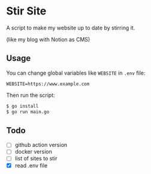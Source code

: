 # Stir Site

A script to make my website up to date by stirring it.

(like my blog with Notion as CMS)

## Usage

You can change global variables like `WEBSITE` in `.env` file:

```
WEBSITE=https://www.example.com
```

Then run the script:

```bash
$ go install
$ go run main.go
```

## Todo

- [ ] github action version
- [ ] docker version
- [ ] list of sites to stir
- [x] read .env file
